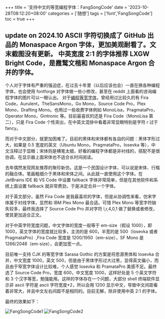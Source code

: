 +++
title = '支持中文的等宽编程字体：FangSongCode'
date = '2023-10-28T08:12:20+08:00'
categories = ['随想']
tags = ['font','FangSongCode']
toc = true
+++

update on 2024.10 ASCII 字符切换成了 GitHub 出品的 Monaspace Argon 字体，更加美观耐看了。文末截图没有更新。
中英宽度 2:1 的字体推荐 LXGW Bright Code，是霞鹜文楷和 Monaspace Argon 合并的字体。
------

个人对于字体有严重的强迫症，在过去十年里（以后应该也会）一直在换各种编程字体，也会使用 fontforge 对字体做一些小修改，甚至在 reddit 上面看的咨询编程字体的图片可以一眼认出。 
对于[编程等宽字体](https://www.programmingfonts.org/)，曾经用过比较久的有 Fira Code，Aurulent，TheSansMono，Go Mono，Source Code Pro，Plex Mono，Drafting Mono。也用过一些收费字体例如 MonoLisa，PragmataPro，Operator Mono，Gintronic 等。目前最喜欢的还是 Fira Code（MonoLisa 第二），只是 Fira Code 个性突出，在中英文混排中看着非常显眼特别是字符 r 过于 fancy。

<!--more-->

而对于中文部分，就更加困难了。目前的黑体和宋体都有各自的问题：黑体字形过大，如果是 0.5 宽度的英文（Ubuntu Mono，PragmataPro，Iosevka 等），中文注释过于显眼；宋体则是横笔太细，好看的编程字体都是非衬线的，搭配不是很协调，在显示器上面宋体也不适合长时间阅读。

去年偶然发现网友推荐的聚珍新仿。这是一个民国设计字体，可以说是宋体、行楷的融合体。笔画粗细介于黑体和宋体之间。从此就一直使用这个字体。在 JetBrains IDE 和 VS Code 中设置 fallback 字体非常简单，但是在其他软件和系统上面设置 fallback 就非常费劲，于是决定合并一个字体。

对于英文部分，虽然 Fira Code 是我最喜欢的字体，但是从协调性来看，仿宋字体属于衬线字体，显然和 IBM Plex Mono 最合适。可惜 Plex Mono 等宽字符缺失较多，最终我选择了 Source Code Pro 并对字符 l,r,4,0,1 做了替换或者修改，使其更加适合正文。

对于中英字符宽度问题，中文字体的宽度一般等于 em-size（假设 1000），即 1000，英文字体的宽度就比较多，主流的是 600，半宽的是 500（Iosevka 或者 PragmataPro）,Fira Code 宽度是 1200/1950（em-size），SF Mono 是 1266/2048（em-size），会更加宽一点。 

目前唯一支持 CJK 的等宽字体 Sarasa Gothic 的方案是将思源黑体和 Iosevka 合并，中文宽度 1000，英文 500，但是由于黑体字形过大过黑，显得英文偏小，而且由于窄宽字体设计比较难，个人感觉 Iosevka 和 PramataPro 美感不足。最终选了 Source Code Pro，宽度 600，中文宽度 1000，这样好处是 5 个英文字符和 3 个汉字等宽，勉强能用。这样的字体存在一个问题，大部分 shell 终端软件显示非 ascii 字符是 ascii 字符宽度*2，所以会用 1200 显示中文，导致中文间距看着非常大，并且中文左右间距不是相同的。目前无解，除非使用中英 2:1 的字体。

最终的效果如下：

![FangSongCode1](https://cdn.jsdelivr.net/gh/zhimoe/picx-images-hosting@master/pic/fangsongcode.4t8q5v8g5zq0.webp)
![FangSongCode2](https://cdn.jsdelivr.net/gh/zhimoe/picx-images-hosting@master/pic/fangsongcode.7196xry1lvs0.webp)

